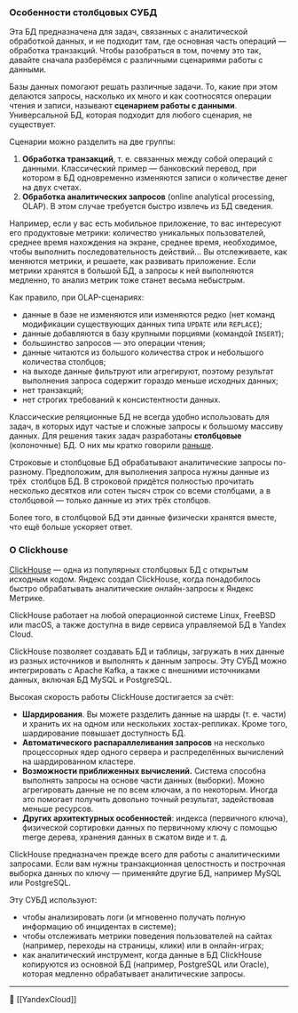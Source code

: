 ### Особенности столбцовых СУБД

Эта БД предназначена для задач, связанных с аналитической обработкой данных, и не подходит там, где основная часть операций — обработка транзакций. Чтобы разобраться в том, почему это так, давайте сначала разберёмся с различными сценариями работы с данными.

Базы данных помогают решать различные задачи. То, какие при этом делаются запросы, насколько их много и как соотносятся операции чтения и записи, называют **сценарием работы с данными**. Универсальной БД, которая подходит для любого сценария, не существует.

Сценарии можно разделить на две группы:

1. **Обработка транзакций**, т. е. связанных между собой операций с данными. Классический пример — банковский перевод, при котором в БД одновременно изменяются записи о количестве денег на двух счетах.
2. **Обработка аналитических запросов** (online analytical processing, OLAP). В этом случае требуется быстро извлечь из БД сведения.

Например, если у вас есть мобильное приложение, то вас интересуют его продуктовые метрики: количество уникальных пользователей, среднее время нахождения на экране, среднее время, необходимое, чтобы выполнить последовательность действий... Вы отслеживаете, как меняются метрики, и решаете, как развивать приложение. Если метрики хранятся в большой БД, а запросы к ней выполняются медленно, то анализ метрик тоже станет весьма небыстрым.

Как правило, при OLAP-сценариях:

- данные в базе не изменяются или изменяются редко (нет команд модификации существующих данных типа `UPDATE` или `REPLACE`);
- данные добавляются в базу крупными порциями (командой `INSERT`);
- большинство запросов — это операции чтения;
- данные читаются из большого количества строк и небольшого количества столбцов;
- на выходе данные фильтруют или агрегируют, поэтому результат выполнения запроса содержит гораздо меньше исходных данных;
- нет транзакций;
- нет строгих требований к консистентности данных.

Классические реляционные БД не всегда удобно использовать для задач, в которых идут частые и сложные запросы к большому массиву данных. Для решения таких задач разработаны **столбцовые** (колоночные) БД. О них мы кратко говорили [раньше](https://praktikum.yandex.ru/trainer/ycloud/lesson/654549bf-ef5c-4466-b856-d1c08b13d710).

Строковые и столбцовые БД обрабатывают аналитические запросы по-разному. Предположим, для выполнения запроса нужны данные из трёх  столбцов БД. В строковой придётся полностью прочитать несколько десятков или сотен тысяч строк со всеми столбцами, а в столбцовой — только данные из этих трёх столбцов.

Более того, в столбцовой БД эти данные физически хранятся вместе, что ещё больше ускоряет ответ.

### О Clickhouse

[ClickHouse](https://clickhouse.tech/docs/ru/introduction/distinctive-features/) — одна из популярных столбцовых БД с открытым исходным кодом. Яндекс создал ClickHouse, когда понадобилось быстро обрабатывать аналитические онлайн-запросы к Яндекс Метрике.

ClickHouse работает на любой операционной системе Linux, FreeBSD или macOS, а также доступна в виде сервиса управляемой БД в Yandex Cloud.

ClickHouse позволяет создавать БД и таблицы, загружать в них данные из разных источников и выполнять к данным запросы. Эту СУБД можно интегрировать с Apache Kafka, а также с внешними источниками данных, включая БД MySQL и PostgreSQL.

Высокая скорость работы ClickHouse достигается за счёт:

- **Шардирования**. Вы можете разделить данные на шарды (т. е. части) и хранить их на одном или нескольких хостах-репликах. Кроме того, шардирование повышает доступность БД.
- **Автоматического распараллеливания запросов** на несколько процессорных ядер одного сервера и распределённых вычислений на шардированном кластере.
- **Возможности приближенных вычислений.** Система способна выполнять запросы на основе части данных (выборки). Можно агрегировать данные не по всем ключам, а по некоторым. Иногда это помогает получить довольно точный результат, задействовав меньше ресурсов.
- **Других архитектурных особенностей**: индекса (первичного ключа), физической сортировки данных по первичному ключу с помощью merge дерева, хранения данных в сжатом виде и т. д.

ClickHouse предназначен прежде всего для работы с аналитическими запросами. Если вам нужны транзакционная целостность и построчная выборка данных по ключу — применяйте другие БД, например MySQL или PostgreSQL.

Эту СУБД используют:

- чтобы анализировать логи (и мгновенно получать полную информацию об инцидентах в системе);
- чтобы отслеживать метрики поведения пользователей на сайтах (например, переходы на страницы, клики) или в онлайн-играх;
- как аналитический инструмент, когда данные в БД ClickHouse копируются из основной БД (например, PostgreSQL или Oracle), которая медленно обрабатывает аналитические запросы.


----
📂 [[YandexCloud]]